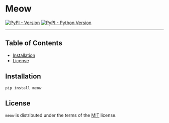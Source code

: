 # Meow

[![PyPI - Version](https://img.shields.io/pypi/v/meow.svg)](https://pypi.org/project/meow)
[![PyPI - Python Version](https://img.shields.io/pypi/pyversions/meow.svg)](https://pypi.org/project/meow)

-----

## Table of Contents

- [Installation](#installation)
- [License](#license)

## Installation

```console
pip install meow
```

## License

`meow` is distributed under the terms of the [MIT](https://spdx.org/licenses/MIT.html) license.
